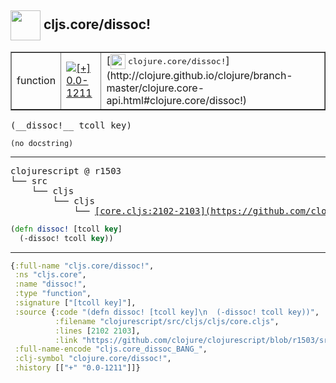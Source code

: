 ## <img width="48px" valign="middle" src="http://i.imgur.com/Hi20huC.png"> cljs.core/dissoc!

 <table border="1">
<tr>
<td>function</td>
<td><a href="https://github.com/cljsinfo/api-refs/tree/0.0-1211"><img valign="middle" alt="[+] 0.0-1211" src="https://img.shields.io/badge/+-0.0--1211-lightgrey.svg"></a> </td>
<td>
[<img height="24px" valign="middle" src="http://i.imgur.com/1GjPKvB.png"> <samp>clojure.core/dissoc!</samp>](http://clojure.github.io/clojure/branch-master/clojure.core-api.html#clojure.core/dissoc!)
</td>
</tr>
</table>

 <samp>
(__dissoc!__ tcoll key)<br>
</samp>

```
(no docstring)
```

---

 <pre>
clojurescript @ r1503
└── src
    └── cljs
        └── cljs
            └── <ins>[core.cljs:2102-2103](https://github.com/clojure/clojurescript/blob/r1503/src/cljs/cljs/core.cljs#L2102-L2103)</ins>
</pre>

```clj
(defn dissoc! [tcoll key]
  (-dissoc! tcoll key))
```


---

```clj
{:full-name "cljs.core/dissoc!",
 :ns "cljs.core",
 :name "dissoc!",
 :type "function",
 :signature ["[tcoll key]"],
 :source {:code "(defn dissoc! [tcoll key]\n  (-dissoc! tcoll key))",
          :filename "clojurescript/src/cljs/cljs/core.cljs",
          :lines [2102 2103],
          :link "https://github.com/clojure/clojurescript/blob/r1503/src/cljs/cljs/core.cljs#L2102-L2103"},
 :full-name-encode "cljs.core_dissoc_BANG_",
 :clj-symbol "clojure.core/dissoc!",
 :history [["+" "0.0-1211"]]}

```
